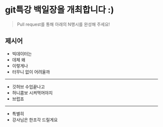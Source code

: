 # git특강 백일장을 개최합니다 :) 
> Pull request를 통해 아래의 N행시를 완성해 주세요!

## 제시어
- 빅데이터는
- 데체 왜
- 이렇게나
- 터무니 없이 어려울까
---
- 깃허브 수업끝나고
- 허니콤보 시켜먹어야지
- 브럽죠
---
- 특별히
- 강사님은 한조각 드릴게요

